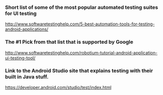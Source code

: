 ### Short list of some of the most popular automated testing suites for UI testing
http://www.softwaretestinghelp.com/5-best-automation-tools-for-testing-android-applications/

### The #1 Pick from that list that is supported by Google
http://www.softwaretestinghelp.com/robotium-tutorial-android-application-ui-testing-tool/

### Link to the Android Studio site that explains testing with their built in Java stuff.
https://developer.android.com/studio/test/index.html